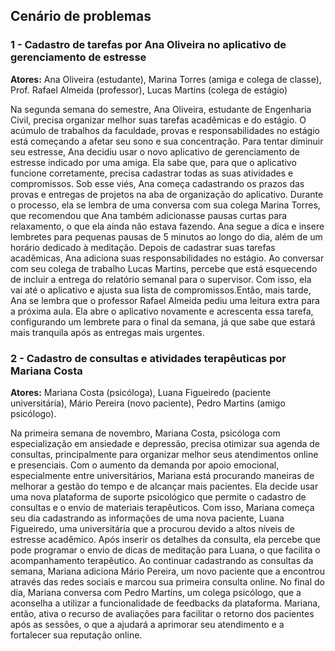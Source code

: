 ## Cenário de problemas<br/>
### 1 - Cadastro de tarefas por Ana Oliveira no aplicativo de gerenciamento de estresse<br/>


**Atores:** Ana Oliveira (estudante), Marina Torres (amiga e colega de classe), Prof. Rafael Almeida (professor), Lucas Martins (colega de estágio)

  Na segunda semana do semestre, Ana Oliveira, estudante de Engenharia Civil, precisa organizar melhor suas tarefas acadêmicas e do estágio. O acúmulo de trabalhos da faculdade, provas e responsabilidades no estágio está começando a afetar seu sono e sua concentração. Para tentar diminuir seu estresse, Ana decidiu usar o novo aplicativo de gerenciamento de estresse indicado por uma amiga. Ela sabe que, para que o aplicativo funcione corretamente, precisa cadastrar todas as suas atividades e compromissos. Sob esse viés, Ana começa cadastrando os prazos das provas e entregas de projetos na aba de organização do aplicativo. Durante o processo, ela se lembra de uma conversa com sua colega Marina Torres, que recomendou que Ana também adicionasse pausas curtas para relaxamento, o que ela ainda não estava fazendo. Ana segue a dica e insere lembretes para pequenas pausas de 5 minutos ao longo do dia, além de um horário dedicado à meditação. Depois de cadastrar suas tarefas acadêmicas, Ana adiciona suas responsabilidades no estágio. Ao conversar com seu colega de trabalho Lucas Martins, percebe que está esquecendo de incluir a entrega do relatório semanal para o supervisor. Com isso, ela vai até o aplicativo e ajusta sua lista de compromissos.Então, mais tarde, Ana se lembra que o professor Rafael Almeida pediu uma leitura extra para a próxima aula. Ela abre o aplicativo novamente e acrescenta essa tarefa, configurando um lembrete para o final da semana, já que sabe que estará mais tranquila após as entregas mais urgentes.


### 2 - Cadastro de consultas e atividades terapêuticas por Mariana Costa<br/>

**Atores:** Mariana Costa (psicóloga), Luana Figueiredo (paciente universitária), Mário Pereira (novo paciente), Pedro Martins (amigo psicólogo).<br/>

Na primeira semana de novembro, Mariana Costa, psicóloga com especialização em ansiedade e depressão, precisa otimizar sua agenda de
consultas, principalmente para organizar melhor seus atendimentos online e presenciais. Com o aumento da demanda por apoio emocional, especialmente entre universitários, Mariana está procurando maneiras de melhorar a gestão do tempo e de alcançar mais pacientes. Ela decide usar uma nova plataforma de suporte psicológico que permite o cadastro de consultas e o envio de materiais terapêuticos. Com isso, Mariana começa seu dia cadastrando as informações de uma nova paciente, Luana Figueiredo, uma universitária que a procurou devido a altos níveis de estresse acadêmico. Após inserir os detalhes da consulta, ela percebe que pode programar o envio de dicas de meditação para Luana, o que facilita o acompanhamento terapêutico. Ao continuar cadastrando as consultas da semana, Mariana adiciona Mário Pereira, um novo paciente que a encontrou através das redes sociais e marcou sua primeira consulta online. No final do dia, Mariana conversa com Pedro Martins, um colega psicólogo, que a aconselha a utilizar a funcionalidade de feedbacks da plataforma. Mariana, então, ativa o recurso de avaliações para facilitar o retorno dos pacientes após as sessões, o que a ajudará a aprimorar seu atendimento e a fortalecer sua reputação online.


